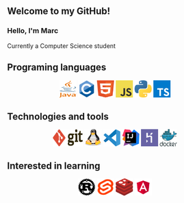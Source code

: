 ## Welcome to my GitHub!

### Hello, I'm Marc
 Currently a Computer Science student
 
## Programing languages
<p align="center">
	<img title="java" alt="java" src="./icons/java.svg" width="40" height="40" />
	<img title="c" alt="c" src="./icons/c.svg" width="40" height="40" />
	<img title="html" alt="html" src="./icons/html.svg" width="40" height="40"/>
	<img title="js" alt="js" src="./icons/javascript.svg" width="40" height="40"/>
	<img title="python" alt="pyhton" src="./icons/python.svg" width="40" height="40"/>
	<img title="ts" alt="ts" src="./icons/typescript.svg" width="40" height="40" />
</p>

## Technologies and tools
<p align="center">
	<img title="Git" alt="Git" src="./icons/git.svg" width="70" height="40" />
	<img title="linux" alt="linux" src="./icons/linux-tux.svg" width="40" height="40"/>
	<img title="vscode" alt="vscode" src="./icons/vscode.svg" width="40" height="40"/>
	<img title="intellij" alt="intellij" src="./icons/intellij.svg" width="40"/>
	<img title="heroku" alt="heroku" src="./icons/heroku.svg" width="40" height="40"/>
	<img title="docker" alt="docker" src="./icons/docker.svg" width="40" height="40"/>	
</p>

## Interested in learning
<p align="center">
	<img title="rust" alt="rust" src="./icons/rust.svg" width="40" height="40" />
	<img title="svelte" alt="rust" src="./icons/svelte.svg" width="40" height="40" />
	<img title="redis" alt="redis" src="./icons/redis.svg" width="40" height="40" />
	<img title="angular" alt="angular" src="./icons/angular.svg" width="40" height="40" />
</p>
